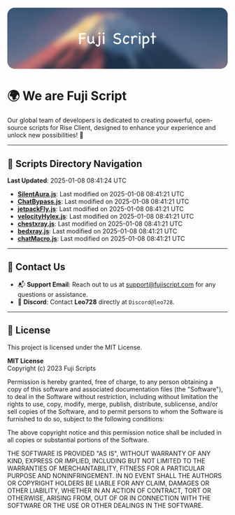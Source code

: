![Banner](.github/b.webp)

# 🌍 **We are Fuji Script**

Our global team of developers is dedicated to creating powerful, open-source scripts for Rise Client, designed to enhance your experience and unlock new possibilities! 🌟

---
<!-- SCRIPTS_NAVIGATION_START -->
## 📂 **Scripts Directory Navigation**

**Last Updated**: 2025-01-08 08:41:24 UTC

- **[SilentAura.js](scripts/SilentAura.js)**: Last modified on 2025-01-08 08:41:21 UTC
- **[ChatBypass.js](scripts/ChatBypass.js)**: Last modified on 2025-01-08 08:41:21 UTC
- **[jetpackFly.js](scripts/jetpackFly.js)**: Last modified on 2025-01-08 08:41:21 UTC
- **[velocityHylex.js](scripts/velocityHylex.js)**: Last modified on 2025-01-08 08:41:21 UTC
- **[chestxray.js](scripts/chestxray.js)**: Last modified on 2025-01-08 08:41:21 UTC
- **[bedxray.js](scripts/bedxray.js)**: Last modified on 2025-01-08 08:41:21 UTC
- **[chatMacro.js](scripts/chatMacro.js)**: Last modified on 2025-01-08 08:41:21 UTC

<!-- SCRIPTS_NAVIGATION_END -->

---

## 💬 **Contact Us**  
- 📬 **Support Email**: Reach out to us at [support@fujiscript.com](mailto:support@fujiscript.com) for any questions or assistance.  
- 💬 **Discord**: Contact **Leo728** directly at `Discord@leo728`.

---

## 📜 **License**

This project is licensed under the MIT License.  

**MIT License**  
Copyright (c) 2023 Fuji Scripts  

Permission is hereby granted, free of charge, to any person obtaining a copy of this software and associated documentation files (the "Software"), to deal in the Software without restriction, including without limitation the rights to use, copy, modify, merge, publish, distribute, sublicense, and/or sell copies of the Software, and to permit persons to whom the Software is furnished to do so, subject to the following conditions:  

The above copyright notice and this permission notice shall be included in all copies or substantial portions of the Software.  

THE SOFTWARE IS PROVIDED "AS IS", WITHOUT WARRANTY OF ANY KIND, EXPRESS OR IMPLIED, INCLUDING BUT NOT LIMITED TO THE WARRANTIES OF MERCHANTABILITY, FITNESS FOR A PARTICULAR PURPOSE AND NONINFRINGEMENT. IN NO EVENT SHALL THE AUTHORS OR COPYRIGHT HOLDERS BE LIABLE FOR ANY CLAIM, DAMAGES OR OTHER LIABILITY, WHETHER IN AN ACTION OF CONTRACT, TORT OR OTHERWISE, ARISING FROM, OUT OF OR IN CONNECTION WITH THE SOFTWARE OR THE USE OR OTHER DEALINGS IN THE SOFTWARE.  
